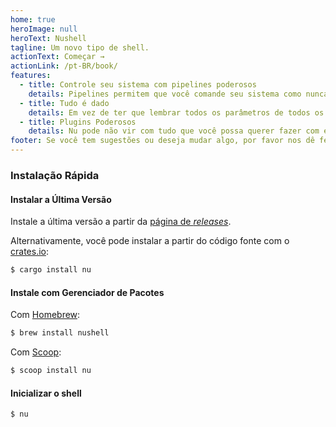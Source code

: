 ```yaml
---
home: true
heroImage: null
heroText: Nushell
tagline: Um novo tipo de shell.
actionText: Começar →
actionLink: /pt-BR/book/
features:
  - title: Controle seu sistema com pipelines poderosos
    details: Pipelines permitem que você comande seu sistema como nunca antes. Seu sistema pertence a você, e ele aguarda seu comando.
  - title: Tudo é dado
    details: Em vez de ter que lembrar todos os parâmetros de todos os comandos, nós podemos usar apenas os mesmos, independentemente de onde ele veio.
  - title: Plugins Poderosos
    details: Nu pode não vir com tudo que você possa querer fazer com ele. Por isso, você pode extendê-lo com seu poderoso sistema de plugins.
footer: Se você tem sugestões ou deseja mudar algo, por favor nos dê feedback
---
```


### Instalação Rápida

#### Instalar a Última Versão

Instale a última versão a partir da [página de _releases_](https://github.com/nushell/nushell/releases).

Alternativamente, você pode instalar a partir do código fonte com o [crates.io](https://crates.io):

```sh
$ cargo install nu
```

#### Instale com Gerenciador de Pacotes

Com [Homebrew](https://brew.sh/):

```sh
$ brew install nushell
```

Com [Scoop](https://scoop.sh):

```powershell
$ scoop install nu
```

#### Inicializar o shell

```
$ nu
```
